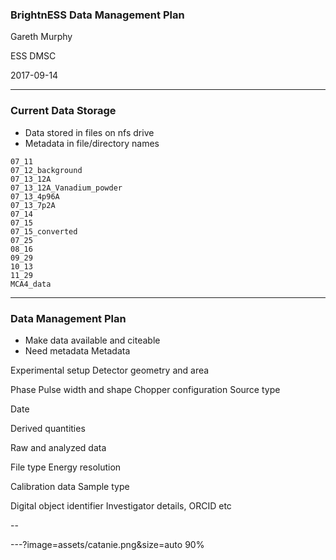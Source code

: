 ### <span style="text-transform: none">BrightnESS</span> Data Management Plan
Gareth Murphy

ESS DMSC

2017-09-14

---

### Current Data Storage

- Data stored in files on nfs drive
- Metadata in file/directory names


```
07_11
07_12_background
07_13_12A
07_13_12A_Vanadium_powder
07_13_4p96A
07_13_7p2A
07_14
07_15
07_15_converted
07_25
08_16
09_29
10_13
11_29
MCA4_data
```

---

### Data Management Plan

- Make data available and citeable
- Need metadata
Metadata 

Experimental setup 
Detector geometry and area


Phase 
Pulse width and shape
Chopper configuration
Source type


Date 

Derived quantities 

Raw and analyzed data 


File type 
Energy resolution 

Calibration data
Sample type 


Digital object identifier 
Investigator details, ORCID etc 



--


---?image=assets/catanie.png&size=auto 90%

